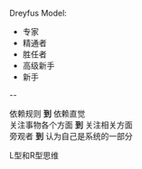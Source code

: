 Dreyfus Model:   

- 专家
- 精通者
- 胜任者
- 高级新手
- 新手

--

依赖规则 **到** 依赖直觉     
关注事物各个方面 **到** 关注相关方面    
旁观者 **到** 认为自己是系统的一部分   

L型和R型思维
